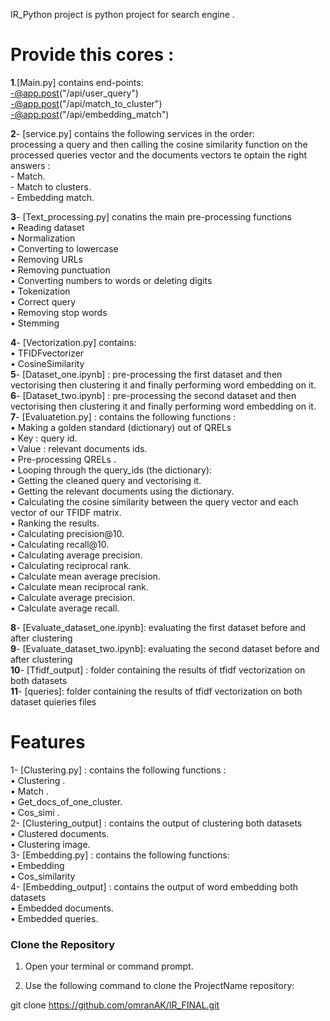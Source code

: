 IR_Python project is python project for search engine  .
# Provide this cores :
**1**.[Main.py] contains end-points: <br/>
  -@app.post("/api/user_query")<br/>
  -@app.post("/api/match_to_cluster")<br/>
  -@app.post("/api/embedding_match")<br/>

**2**- [service.py] contains the following services in the order: <br/>
  processing a query and then calling the cosine similarity function on the processed queries vector and the documents vectors te optain the right answers :<br/>
    -	Match.<br/>
    -	Match to clusters.<br/>
    -	Embedding match.<br/>

**3**- [Text_processing.py] conatins the main pre-processing functions<br/>
    • Reading dataset<br/>
    • Normalization <br/>
    • Converting to lowercase <br/>
    • Removing URLs<br/>
    • Removing punctuation<br/>
    • Converting numbers to words or deleting digits<br/>
    • Tokenization <br/>
    • Correct query<br/>
    • Removing stop words<br/>
    • Stemming <br/>

**4**- [Vectorization.py] contains:<br/>
    • TFIDFvectorizer<br/>
    • CosineSimilarity<br/>
**5**- [Dataset_one.ipynb] : pre-processing the first dataset and then vectorising then clustering it and finally performing word embedding on it.<br/>
**6**- [Dataset_two.ipynb] : pre-processing the second dataset and then vectorising then clustering it and finally performing word embedding on it.<br/>
**7**- [Evaluatetion.py] : contains the following functions :<br/>
    • Making  a golden standard (dictionary) out of QRELs  <br/>
    •	Key : query id.<br/>
    • Value : relevant documents ids.<br/>
    • Pre-processing QRELs .<br/>
    • Looping through the query_ids (the dictionary):<br/>
    • Getting the cleaned query and vectorising it.<br/>
    • Getting the relevant documents using the dictionary.<br/>
    • Calculating the cosine similarity between the query vector and each vector of our TFIDF matrix.<br/>
    • Ranking the results.<br/>
    • Calculating precision@10.<br/>
    • Calculating recall@10.<br/>
    • Calculating average precision.<br/>
    • Calculating reciprocal rank.<br/>
    • Calculate mean average precision. <br/>
    • Calculate mean reciprocal rank.<br/>
    • Calculate average precision.<br/>
    • Calculate average recall.<br/>

**8**- [Evaluate_dataset_one.ipynb]: evaluating the first dataset before and after clustering<br/>
**9**- [Evaluate_dataset_two.ipynb]: evaluating the second dataset before and after clustering<br/>
**10**- [Tfidf_output] : folder containing the results of tfidf vectorization on both datasets<br/>
**11**- [queries]: folder containing the results of tfidf vectorization on both dataset quieries files<br/>
# Features

1- [Clustering.py]  : contains the following functions :<br/>
    • Clustering . <br/>
    • Match .<br/>
    • Get_docs_of_one_cluster.<br/>
    • Cos_simi .<br/>
2- [Clustering_output]  : contains the output of clustering both datasets<br/>
    • Clustered documents.<br/>
    • Clustering image.<br/>
3- [Embedding.py]  : contains the following functions:<br/>
    • Embedding<br/>
    • Cos_similarity<br/>
4- [Embedding_output] : contains the output of word embedding both datasets<br/>
    • Embedded documents.<br/>
    • Embedded queries.  <br/>

### Clone the Repository<br/>

1. Open your terminal or command prompt.<br/>

2. Use the following command to clone the ProjectName repository:<br/>

git clone https://github.com/omranAK/IR_FINAL.git<br/>
